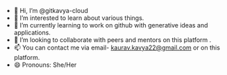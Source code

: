 - 👋 Hi, I’m @gitkavya-cloud
- 👀 I’m interested to learn about various things. 
- 🌱 I’m currently learning to work on github with generative ideas and applications. 
- 💞️ I’m looking to collaborate with peers and mentors on this platform .
- 📫 You can contact me via email- kaurav.kavya22@gmail.com or on this platform. 
- 😄 Pronouns: She/Her


<!---
gitkavya-cloud/gitkavya-cloud is a ✨ special ✨ repository because its `README.md` (this file) appears on your GitHub profile.
You can click the Preview link to take a look at your changes.
--->
